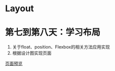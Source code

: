 # Layout
<h1>第七到第八天：学习布局</h1>
<ol>
  <li>关于float、position、Flexbox的相关方法应用实现</li>
  <li>根据设计图实现页面</li>
</ol>
<a href="https://dcxavier.github.io/Layout/">页面预览</a>
